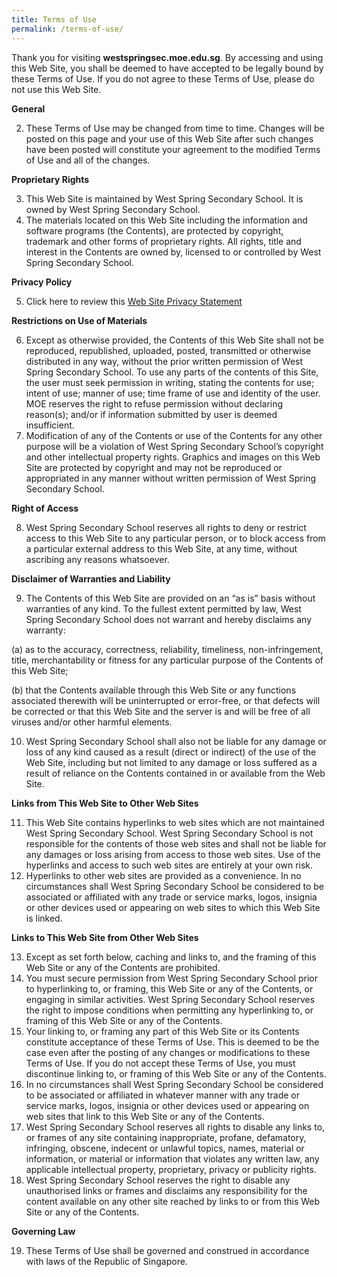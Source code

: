 ```yaml
---
title: Terms of Use
permalink: /terms-of-use/
---
```

Thank you for visiting **westspringsec.moe.edu.sg**. By accessing and using this Web Site, you shall be deemed to have accepted to be legally bound by these Terms of Use. If you do not agree to these Terms of Use, please do not use this Web Site.

**General**

2.  These Terms of Use may be changed from time to time. Changes will be posted on this page and your use of this Web Site after such changes have been posted will constitute your agreement to the modified Terms of Use and all of the changes.

**Proprietary Rights**

3.  This Web Site is maintained by West Spring Secondary School. It is owned by West Spring Secondary School.
4.  The materials located on this Web Site including the information and software programs (the Contents), are protected by copyright, trademark and other forms of proprietary rights. All rights, title and interest in the Contents are owned by, licensed to or controlled by West Spring Secondary School.

**Privacy Policy**

5.  Click here to review this [Web Site Privacy Statement](/privacy-statement)

**Restrictions on Use of Materials**

6.  Except as otherwise provided, the Contents of this Web Site shall not be reproduced, republished, uploaded, posted, transmitted or otherwise distributed in any way, without the prior written permission of West Spring Secondary School. To use any parts of the contents of this Site, the user must seek permission in writing, stating the contents for use; intent of use; manner of use; time frame of use and identity of the user. MOE reserves the right to refuse permission without declaring reason(s); and/or if information submitted by user is deemed insufficient.
7.  Modification of any of the Contents or use of the Contents for any other purpose will be a violation of West Spring Secondary School’s copyright and other intellectual property rights. Graphics and images on this Web Site are protected by copyright and may not be reproduced or appropriated in any manner without written permission of West Spring Secondary School.

**Right of Access**

8.  West Spring Secondary School reserves all rights to deny or restrict access to this Web Site to any particular person, or to block access from a particular external address to this Web Site, at any time, without ascribing any reasons whatsoever.

**Disclaimer of Warranties and Liability**

9.  The Contents of this Web Site are provided on an “as is” basis without warranties of any kind. To the fullest extent permitted by law, West Spring Secondary School does not warrant and hereby disclaims any warranty:

(a) as to the accuracy, correctness, reliability, timeliness, non-infringement, title, merchantability or fitness for any particular purpose of the Contents of this Web Site;

(b) that the Contents available through this Web Site or any functions associated therewith will be uninterrupted or error-free, or that defects will be corrected or that this Web Site and the server is and will be free of all viruses and/or other harmful elements.

10.  West Spring Secondary School shall also not be liable for any damage or loss of any kind caused as a result (direct or indirect) of the use of the Web Site, including but not limited to any damage or loss suffered as a result of reliance on the Contents contained in or available from the Web Site.

**Links from This Web Site to Other Web Sites**

11.  This Web Site contains hyperlinks to web sites which are not maintained West Spring Secondary School. West Spring Secondary School is not responsible for the contents of those web sites and shall not be liable for any damages or loss arising from access to those web sites. Use of the hyperlinks and access to such web sites are entirely at your own risk.
12.  Hyperlinks to other web sites are provided as a convenience. In no circumstances shall West Spring Secondary School be considered to be associated or affiliated with any trade or service marks, logos, insignia or other devices used or appearing on web sites to which this Web Site is linked.

**Links to This Web Site from Other Web Sites**

13.  Except as set forth below, caching and links to, and the framing of this Web Site or any of the Contents are prohibited.
14.  You must secure permission from West Spring Secondary School prior to hyperlinking to, or framing, this Web Site or any of the Contents, or engaging in similar activities. West Spring Secondary School reserves the right to impose conditions when permitting any hyperlinking to, or framing of this Web Site or any of the Contents.
15.  Your linking to, or framing any part of this Web Site or its Contents constitute acceptance of these Terms of Use. This is deemed to be the case even after the posting of any changes or modifications to these Terms of Use. If you do not accept these Terms of Use, you must discontinue linking to, or framing of this Web Site or any of the Contents.
16.  In no circumstances shall West Spring Secondary School be considered to be associated or affiliated in whatever manner with any trade or service marks, logos, insignia or other devices used or appearing on web sites that link to this Web Site or any of the Contents.
17.  West Spring Secondary School reserves all rights to disable any links to, or frames of any site containing inappropriate, profane, defamatory, infringing, obscene, indecent or unlawful topics, names, material or information, or material or information that violates any written law, any applicable intellectual property, proprietary, privacy or publicity rights.
18.  West Spring Secondary School reserves the right to disable any unauthorised links or frames and disclaims any responsibility for the content available on any other site reached by links to or from this Web Site or any of the Contents.

**Governing Law**

19.  These Terms of Use shall be governed and construed in accordance with laws of the Republic of Singapore.